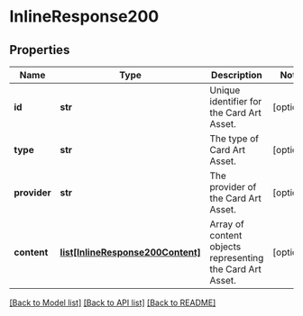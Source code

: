 # InlineResponse200

## Properties
Name | Type | Description | Notes
------------ | ------------- | ------------- | -------------
**id** | **str** | Unique identifier for the Card Art Asset.  | [optional] 
**type** | **str** | The type of Card Art Asset.  | [optional] 
**provider** | **str** | The provider of the Card Art Asset.  | [optional] 
**content** | [**list[InlineResponse200Content]**](InlineResponse200Content.md) | Array of content objects representing the Card Art Asset.  | [optional] 

[[Back to Model list]](../README.md#documentation-for-models) [[Back to API list]](../README.md#documentation-for-api-endpoints) [[Back to README]](../README.md)


